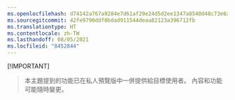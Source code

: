 ```yaml
---
ms.openlocfilehash: d74142a767a9284e7d61af29e24d5d2ee1347a8540d48c73e6a461cc34e0d759
ms.sourcegitcommit: 42fe9790ddf0bdad911544deaa82123a396712fb
ms.translationtype: HT
ms.contentlocale: zh-TW
ms.lasthandoff: 08/05/2021
ms.locfileid: "8452844"
---
```

 [!IMPORTANT]
> 本主題提到的功能已在私人預覽版中一併提供給目標使用者。 內容和功能可能隨時變更。 
